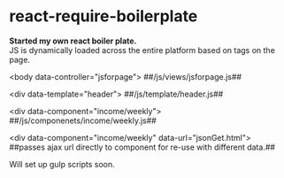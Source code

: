 # react-require-boilerplate

<strong>Started my own react boiler plate.</strong>
<br>
JS is dynamically loaded across the entire platform based on tags on the page.

&lt;body data-controller="jsforpage">
##/js/views/jsforpage.js##

&lt;div data-template="header">
##/js/template/header.js##
 
&lt;div data-component="income/weekly">
##/js/componenets/income/weekly.js##

&lt;div data-component="income/weekly" data-url="jsonGet.html">
##passes ajax url directly to component for re-use with different data.##

Will set up gulp scripts soon.
